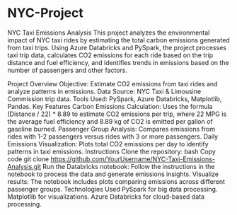 # NYC-Project
NYC Taxi Emissions Analysis
This project analyzes the environmental impact of NYC taxi rides by estimating the total carbon emissions generated from taxi trips. Using Azure Databricks and PySpark, the project processes taxi trip data, calculates CO2 emissions for each ride based on the trip distance and fuel efficiency, and identifies trends in emissions based on the number of passengers and other factors.

Project Overview
Objective: Estimate CO2 emissions from taxi rides and analyze patterns in emissions.
Data Source: NYC Taxi & Limousine Commission trip data.
Tools Used: PySpark, Azure Databricks, Matplotlib, Pandas.
Key Features
Carbon Emissions Calculation: Uses the formula (Distance / 22) * 8.89 to estimate CO2 emissions per trip, where 22 MPG is the average fuel efficiency and 8.89 kg of CO2 is emitted per gallon of gasoline burned.
Passenger Group Analysis: Compares emissions from rides with 1-2 passengers versus rides with 3 or more passengers.
Daily Emissions Visualization: Plots total CO2 emissions per day to identify patterns in taxi emissions.
Instructions
Clone the repository:
bash
Copy code
git clone https://github.com/YourUsername/NYC-Taxi-Emissions-Analysis.git
Run the Databricks notebook: Follow the instructions in the notebook to process the data and generate emissions insights.
Visualize results: The notebook includes plots comparing emissions across different passenger groups.
Technologies Used
PySpark for big data processing.
Matplotlib for visualizations.
Azure Databricks for cloud-based data processing.
